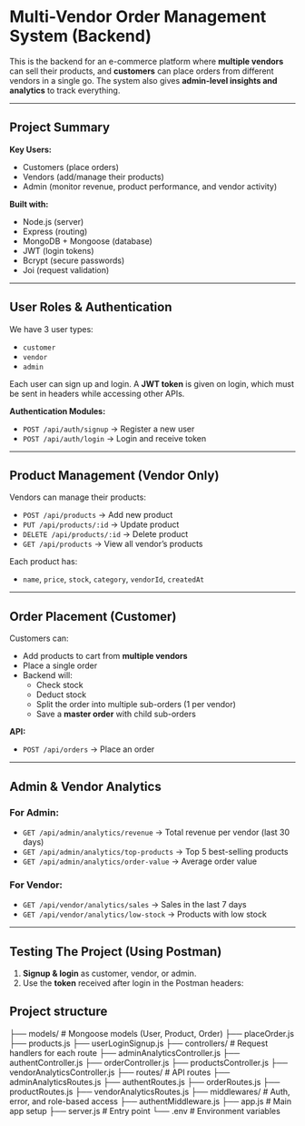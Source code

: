 #  Multi-Vendor Order Management System (Backend)

This is the backend for an e-commerce platform where **multiple vendors** can sell their products, and **customers** can place orders from different vendors in a single go. The system also gives **admin-level insights and analytics** to track everything.

---

##  Project Summary

**Key Users:**
-  Customers (place orders)
-  Vendors (add/manage their products)
-  Admin (monitor revenue, product performance, and vendor activity)

**Built with:**
- Node.js (server)
- Express (routing)
- MongoDB + Mongoose (database)
- JWT (login tokens)
- Bcrypt (secure passwords)
- Joi (request validation)

---

##  User Roles & Authentication

We have 3 user types:
- `customer`
- `vendor`
- `admin`

Each user can sign up and login. A **JWT token** is given on login, which must be sent in headers while accessing other APIs.

**Authentication Modules:**
- `POST /api/auth/signup` → Register a new user
- `POST /api/auth/login` → Login and receive token

---

##  Product Management (Vendor Only)

Vendors can manage their products:

- `POST /api/products` → Add new product
- `PUT /api/products/:id` → Update product
- `DELETE /api/products/:id` → Delete product
- `GET /api/products` → View all vendor’s products

Each product has:
- `name`, `price`, `stock`, `category`, `vendorId`, `createdAt`

---

##  Order Placement (Customer)

Customers can:
- Add products to cart from **multiple vendors**
- Place a single order
- Backend will:
  - Check stock
  - Deduct stock
  - Split the order into multiple sub-orders (1 per vendor)
  - Save a **master order** with child sub-orders

**API:**
- `POST /api/orders` → Place an order

---

##  Admin & Vendor Analytics

### For Admin:
- `GET /api/admin/analytics/revenue` → Total revenue per vendor (last 30 days)
- `GET /api/admin/analytics/top-products` → Top 5 best-selling products
- `GET /api/admin/analytics/order-value` → Average order value

### For Vendor:
- `GET /api/vendor/analytics/sales` → Sales in the last 7 days
- `GET /api/vendor/analytics/low-stock` → Products with low stock

---

##  Testing The Project (Using Postman)

1. **Signup & login** as customer, vendor, or admin.
2. Use the **token** received after login in the Postman headers:


## Project structure

├── models/         # Mongoose models (User, Product, Order)
      ├── placeOrder.js
      ├── products.js
      ├── userLoginSignup.js
├── controllers/    # Request handlers for each route
      ├── adminAnalyticsController.js
      ├── authentController.js
      ├── orderController.js
      ├── productsController.js
      ├── vendorAnalyticsController.js
├── routes/         # API routes
      ├── adminAnalyticsRoutes.js
      ├── authentRoutes.js
      ├── orderRoutes.js
      ├── productRoutes.js
      ├── vendorAnalyticsRoutes.js
├── middlewares/    # Auth, error, and role-based access
      ├── authentMiddleware.js
├── app.js          # Main app setup
├── server.js       # Entry point
└── .env            # Environment variables

